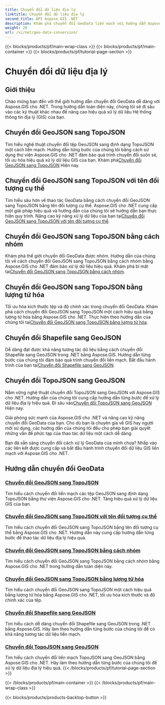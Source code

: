 ```yaml
---
title: Chuyển đổi dữ liệu địa lý
linktitle: Chuyển đổi dữ liệu địa lý
second_title: API Aspose.GIS .NET
description: Khám phá chuyển đổi GeoData liền mạch với hướng dẫn Aspose.GIS cho .NET. Tìm hiểu cách chuyển đổi GeoJSON sang TopoJSON, Shapefile sang GeoJSON, v.v.
weight: 20
url: /vi/net/geo-data-conversion/
---
```


{{< blocks/products/pf/main-wrap-class >}}
{{< blocks/products/pf/main-container >}}
{{< blocks/products/pf/tutorial-page-section >}}

# Chuyển đổi dữ liệu địa lý

## Giới thiệu

Chào mừng bạn đến với thế giới hướng dẫn chuyển đổi GeoData dễ dàng với Aspose.GIS cho .NET. Trong hướng dẫn toàn diện này, chúng tôi sẽ đi sâu vào các kỹ thuật khác nhau để nâng cao hiệu quả xử lý dữ liệu Hệ thống thông tin địa lý (GIS) của bạn.

## Chuyển đổi GeoJSON sang TopoJSON
 Tìm hiểu nghệ thuật chuyển đổi tệp GeoJSON sang định dạng TopoJSON một cách liền mạch. Hướng dẫn từng bước của chúng tôi bằng cách sử dụng thư viện Aspose.GIS cho .NET đảm bảo quá trình chuyển đổi suôn sẻ, tối ưu hóa hiệu quả xử lý dữ liệu GIS của bạn. Khám phá[Chuyển đổi GeoJSON sang TopoJSON](./convert-geojson-to-topojson/) Hiện nay.

## Chuyển đổi GeoJSON sang TopoJSON với tên đối tượng cụ thể
 Tìm hiểu sâu hơn về thao tác GeoData bằng cách chuyển đổi GeoJSON sang TopoJSON bằng tên đối tượng cụ thể. Aspose.GIS cho .NET cung cấp một giải pháp hiệu quả và hướng dẫn của chúng tôi sẽ hướng dẫn bạn thực hiện quy trình. Nâng cao kỹ năng xử lý dữ liệu của bạn tại[Chuyển đổi GeoJSON sang TopoJSON với tên đối tượng cụ thể](./convert-geojson-to-topojson-with-specific-object-name/).

## Chuyển đổi GeoJSON sang TopoJSON bằng cách nhóm
Khám phá thế giới chuyển đổi GeoData được nhóm. Hướng dẫn của chúng tôi về cách chuyển đổi GeoJSON sang TopoJSON bằng cách nhóm bằng Aspose.GIS cho .NET đảm bảo xử lý dữ liệu hiệu quả. Khám phá bí mật tại[Chuyển đổi GeoJSON sang TopoJSON bằng cách nhóm](./convert-geojson-to-topojson-with-grouping/).

## Chuyển đổi GeoJSON sang TopoJSON bằng lượng tử hóa
 Tối ưu hóa kích thước tệp và độ chính xác trong chuyển đổi GeoData. Khám phá cách chuyển đổi GeoJSON sang TopoJSON một cách hiệu quả bằng lượng tử hóa bằng Aspose.GIS cho .NET. Thực hiện theo hướng dẫn của chúng tôi tại[Chuyển đổi GeoJSON sang TopoJSON bằng lượng tử hóa](./convert-geojson-to-topojson-with-quantization/).

## Chuyển đổi Shapefile sang GeoJSON
 Dễ dàng đạt được khả năng tương tác dữ liệu bằng cách chuyển đổi Shapefile sang GeoJSON trong .NET bằng Aspose.GIS. Hướng dẫn từng bước của chúng tôi đảm bảo quá trình chuyển đổi liền mạch. Bắt đầu hành trình của bạn tại[Chuyển đổi Shapefile sang GeoJSON](./convert-shapefile-to-geojson/).

## Chuyển đổi TopoJSON sang GeoJSON
 Nắm vững nghệ thuật chuyển đổi TopoJSON sang GeoJSON với Aspose.GIS cho .NET. Hướng dẫn của chúng tôi cung cấp hướng dẫn từng bước để xử lý dữ liệu địa lý hiệu quả. Đi sâu vào[Chuyển đổi TopoJSON sang GeoJSON](./convert-topojson-to-geojson/) Hiện nay.

Giải phóng sức mạnh của Aspose.GIS cho .NET và nâng cao kỹ năng chuyển đổi GeoData của bạn. Cho dù bạn là chuyên gia về GIS hay người mới sử dụng, các hướng dẫn của chúng tôi đều cho phép bạn giải quyết những vấn đề phức tạp của thao tác dữ liệu một cách dễ dàng.

Bạn đã sẵn sàng chuyển đổi cách xử lý GeoData của mình chưa? Nhấp vào các liên kết được cung cấp và bắt đầu hành trình chuyển đổi dữ liệu GIS liền mạch với Aspose.GIS cho .NET.
## Hướng dẫn chuyển đổi GeoData
### [Chuyển đổi GeoJSON sang TopoJSON](./convert-geojson-to-topojson/)
Tìm hiểu cách chuyển đổi liền mạch các tệp GeoJSON sang định dạng TopoJSON bằng thư viện Aspose.GIS cho .NET. Tăng hiệu quả xử lý dữ liệu GIS của bạn.
### [Chuyển đổi GeoJSON sang TopoJSON với tên đối tượng cụ thể](./convert-geojson-to-topojson-with-specific-object-name/)
Tìm hiểu cách chuyển đổi GeoJSON sang TopoJSON bằng tên đối tượng cụ thể bằng Aspose.GIS cho .NET. Hướng dẫn này cung cấp hướng dẫn từng bước để thao tác dữ liệu địa lý hiệu quả.
### [Chuyển đổi GeoJSON sang TopoJSON bằng cách nhóm](./convert-geojson-to-topojson-with-grouping/)
Tìm hiểu cách chuyển đổi GeoJSON sang TopoJSON bằng cách nhóm bằng Aspose.GIS cho .NET trong hướng dẫn toàn diện này.
### [Chuyển đổi GeoJSON sang TopoJSON bằng lượng tử hóa](./convert-geojson-to-topojson-with-quantization/)
Tìm hiểu cách chuyển đổi GeoJSON sang TopoJSON một cách hiệu quả bằng lượng tử hóa bằng Aspose.GIS cho .NET, tối ưu hóa kích thước và độ chính xác của tệp.
### [Chuyển đổi Shapefile sang GeoJSON](./convert-shapefile-to-geojson/)
Tìm hiểu cách dễ dàng chuyển đổi Shapefile sang GeoJSON trong .NET bằng Aspose.GIS. Hãy làm theo hướng dẫn từng bước của chúng tôi để có khả năng tương tác dữ liệu liền mạch.
### [Chuyển đổi TopoJSON sang GeoJSON](./convert-topojson-to-geojson/)
Tìm hiểu cách chuyển đổi liền mạch TopoJSON sang GeoJSON bằng Aspose.GIS cho .NET. Hãy làm theo hướng dẫn từng bước của chúng tôi để xử lý dữ liệu địa lý hiệu quả.
{{< /blocks/products/pf/tutorial-page-section >}}

{{< /blocks/products/pf/main-container >}}
{{< /blocks/products/pf/main-wrap-class >}}

{{< blocks/products/products-backtop-button >}}
